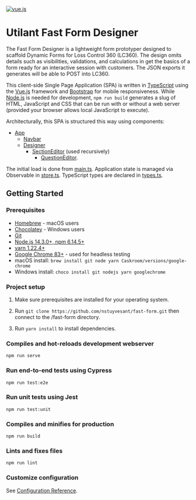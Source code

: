 [![vue.js][vue.js]][vue.js-url]

# Utilant Fast Form Designer

The Fast Form Designer is a lightweight form prototyper designed to scaffold
Dynamic Forms for Loss Control 360 (LC360). The design omits details such as
visibilities, validations, and calculations in get the basics of a form
ready for an interactive session with customers. The JSON exports it
generates will be able to POST into LC360.

This client-side Single Page Application (SPA) is written in [TypeScript](https://www.typescriptlang.org) using the [Vue.js](https://vuejs.org/) framework and [Bootstrap](https://getbootstrap.com) for mobile responsiveness. While [Node.js](https://nodejs.org/en/) is
needed for development, `npm run build` generates a slug of HTML, JavaScript and CSS that can
be run with or without a web server (provided your browser allows local JavaScript to execute).

Architecturally, this SPA is structured this way using components:
- [App](/src/App.vue)
  - [Navbar](/src/components/Navbar.vue)
  - [Designer](/src/components/Designer.vue)
    - [SectionEditor](/src/components/SectionEditor.vue) (used recursively)
      - [QuestionEditor](/src/components/QuestionEditor.vue).

The initial load is done from [main.ts](/src/main.ts). Application state is managed via Observable in [store.ts](/src/store.ts). TypeScript types are declared in [types.ts](/src/types.ts).

## Getting Started

### Prerequisites

- [Homebrew](https://brew.sh) - macOS users
- [Chocolatey](https://chocolatey.org) - Windows users
- [Git](https://git-scm.com/)
- [Node.js 14.3.0+, npm 6.14.5+](nodejs.org)
- [yarn 1.22.4+](https://classic.yarnpkg.com/en/)
- [Google Chrome 83+](https://www.google.com/chrome) - used for headless testing
- macOS install: `brew install git node yarn Caskroom/versions/google-chrome`
- Windows install: `choco install git nodejs yarn googlechrome`

### Project setup

1. Make sure prerequisites are installed for your operating system.

2. Run `git clone https://github.com/nstuyvesant/fast-form.git` then connect to the /fast-form directory.

3. Run `yarn install` to install dependencies.

### Compiles and hot-reloads development webserver
```
npm run serve
```

### Run end-to-end tests using Cypress
```
npm run test:e2e
```

### Run unit tests using Jest
```
npm run test:unit
```

### Compiles and minifies for production
```
npm run build
```

### Lints and fixes files
```
npm run lint
```

### Customize configuration
See [Configuration Reference](https://cli.vuejs.org/config/).

[vue.js]: https://img.shields.io/badge/vue.js-2.6.11-green.svg
[vue.js-url]: https://vuejs.org/